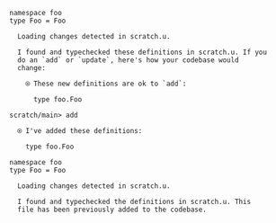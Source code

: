 ``` unison
namespace foo
type Foo = Foo
```

``` ucm :added-by-ucm
  Loading changes detected in scratch.u.

  I found and typechecked these definitions in scratch.u. If you
  do an `add` or `update`, here's how your codebase would
  change:

    ⍟ These new definitions are ok to `add`:
    
      type foo.Foo
```

``` ucm
scratch/main> add

  ⍟ I've added these definitions:

    type foo.Foo
```

``` unison
namespace foo
type Foo = Foo
```

``` ucm :added-by-ucm
  Loading changes detected in scratch.u.

  I found and typechecked the definitions in scratch.u. This
  file has been previously added to the codebase.
```
